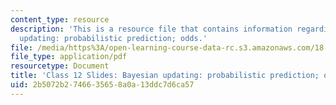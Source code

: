 ```yaml
---
content_type: resource
description: 'This is a resource file that contains information regarding bayesian
  updating: probabilistic prediction; odds.'
file: /media/https%3A/open-learning-course-data-rc.s3.amazonaws.com/18-05-introduction-to-probability-and-statistics-spring-2014/2b5072b2746635658a0a13ddc7d6ca57_MIT18_05S14_class12slides.pdf
file_type: application/pdf
resourcetype: Document
title: 'Class 12 Slides: Bayesian updating: probabilistic prediction; odds'
uid: 2b5072b2-7466-3565-8a0a-13ddc7d6ca57
---
```

